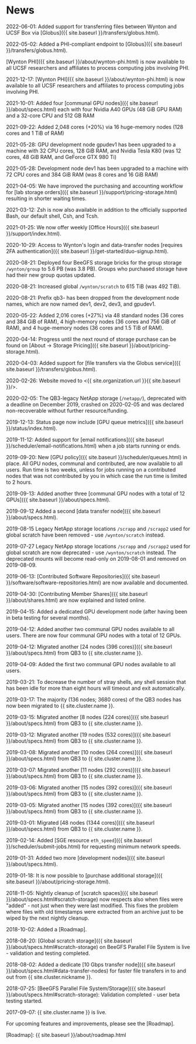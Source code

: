 # News

2022-06-01: Added support for transferring files between Wynton and UCSF Box via [Globus]({{ site.baseurl }}/transfers/globus.html).

2022-05-02: Added a PHI-compliant endpoint to [Globus]({{ site.baseurl }}/transfers/globus.html).

[Wynton PHI]({{ site.baseurl }}/about/wynton-phi.html) is now available to all UCSF researchers and affiliates to process computing jobs involving PHI.

2021-12-17: [Wynton PHI]({{ site.baseurl }}/about/wynton-phi.html) is now available to all UCSF researchers and affiliates to process computing jobs involving PHI.

2021-10-01: Added four [communal GPU nodes]({{ site.baseurl }}/about/specs.html) each with four Nvidia A40 GPUs (48 GiB GPU RAM) and a 32-core CPU and 512 GB RAM

2021-09-22: Added 2,048 cores (+20%) via 16 huge-memory nodes (128 cores and 1 TiB of RAM)

2021-05-28: GPU development node gpudev1 has been upgraded to a machine with 32 CPU cores, 128 GiB RAM, and Nvidia Tesla K80 (was 12 cores, 48 GiB RAM, and GeForce GTX 980 Ti)

2021-05-28: Development node dev1 has been upgraded to a machine with 72 CPU cores and 384 GiB RAM (was 8 cores and 16 GiB RAM)

2021-04-05: We have improved the purchasing and accounting workflow for [lab storage orders]({{ site.baseurl }}/support/pricing-storage.html) resulting in shorter waiting times.

2021-03-12: Zsh is now also available in addition to the officially supported Bash, our default shell, Csh, and Tcsh.

2021-01-25: We now offer weekly [Office Hours]({{ site.baseurl }}/support/index.html).

2020-10-29: Access to Wynton's login and data-transfer nodes [requires 2FA authentication]({{ site.baseurl }}/get-started/duo-signup.html).

2020-08-21: Deployed four BeeGFS storage bricks for the group storage `/wynton/group` to 5.6 PB (was 3.8 PB).  Groups who purchased storage have had their new group quotas updated.

2020-08-21: Increased global `/wynton/scratch` to 615 TiB (was 492 TiB).

2020-08-21: Prefix qb3- has been dropped from the development node names, which are now named dev1, dev2, dev3, and gpudev1.

2020-05-22: Added 2,016 cores (+27%) via 48 standard nodes (36 cores and 384 GiB of RAM), 4 high-memory nodes (36 cores and 756 GiB of RAM), and 4 huge-memory nodes (36 cores and 1.5 TiB of RAM).

2020-04-14: Progress until the next round of storage purchase can be found on [About -> Storage Pricing]({{ site.baseurl }}/about/pricing-storage.html).

2020-04-03: Added support for [file transfers via the Globus service]({{ site.baseurl }}/transfers/globus.html).

2020-02-26: Website moved to <{{ site.organization.url }}{{ site.baseurl }}/>.

2020-02-05: The QB3-legacy NetApp storage (`/netapp/`), deprecated with a deadline on December 2019, crashed on 2020-02-05 and was declared non-recoverable without further resource/funding.

2019-12-13: Status page now include [GPU queue metrics]({{ site.baseurl }}/status/index.html).

2019-11-12: Added support for [email notifications]({{ site.baseurl }}/scheduler/email-notifications.html) when a job starts running or ends.

2019-09-20: New [GPU policy]({{ site.baseurl }}/scheduler/queues.html) in place. All GPU nodes, communal and contributed, are now available to all users. Run time is two weeks, unless for jobs running on a contributed nodes that was not contributed by you in which case the run time is limited to 2 hours.

2019-09-13: Added another three [communal GPU nodes with a total of 12 GPUs]({{ site.baseurl }}/about/specs.html).

2019-09-12 Added a second [data transfer node]({{ site.baseurl }}/about/specs.html).

2019-08-15 Legacy NetApp storage locations `/scrapp` and `/scrapp2` used for global scratch have been removed - use `/wynton/scratch` instead.

2019-07-27 Legacy NetApp storage locations `/scrapp` and `/scrapp2` used for global scratch are now deprecated - use `/wynton/scratch` instead.  The deprecated mounts will become read-only on 2019-08-01 and removed on 2019-08-09.

2019-06-13: [Contributed Software Repositories]({{ site.baseurl }}/software/software-repositories.html) are now available and documented.

2019-04-30: [Contributing Member Shares]({{ site.baseurl }}/about/shares.html) are now explained and listed online.

2019-04-15: Added a dedicated GPU development node (after having been in beta testing for several months).

2019-04-12: Added another two communal GPU nodes available to all users.  There are now four communal GPU nodes with a total of 12 GPUs.

2019-04-12: Migrated another [24 nodes (396 cores)]({{ site.baseurl }}/about/specs.html) from QB3 to {{ site.cluster.name }}.

2019-04-09: Added the first two communal GPU nodes available to all users.

2019-03-21: To decrease the number of stray shells, any shell session that has been idle for more than eight hours will timeout and exit automatically.

2019-03-17: The majority (136 nodes; 3680 cores) of the QB3 nodes has now been migrated to {{ site.cluster.name }}.

2019-03-15: Migrated another [8 nodes (224 cores)]({{ site.baseurl }}/about/specs.html) from QB3 to {{ site.cluster.name }}.

2019-03-12: Migrated another [19 nodes (532 cores)]({{ site.baseurl }}/about/specs.html) from QB3 to {{ site.cluster.name }}.

2019-03-08: Migrated another [10 nodes (264 cores)]({{ site.baseurl }}/about/specs.html) from QB3 to {{ site.cluster.name }}.

2019-03-07: Migrated another [11 nodes (292 cores)]({{ site.baseurl }}/about/specs.html) from QB3 to {{ site.cluster.name }}.

2019-03-06: Migrated another [15 nodes (392 cores)]({{ site.baseurl }}/about/specs.html) from QB3 to {{ site.cluster.name }}.

2019-03-05: Migrated another [15 nodes (392 cores)]({{ site.baseurl }}/about/specs.html) from QB3 to {{ site.cluster.name }}.

2019-03-01: Migrated [48 nodes (1344 cores)]({{ site.baseurl }}/about/specs.html) from QB3 to {{ site.cluster.name }}.

2019-02-14: Added [SGE resource `eth_speed`]({{ site.baseurl }}/scheduler/submit-jobs.html) for requesting minimum network speeds.

2019-01-31: Added two more [development nodes]({{ site.baseurl }}/about/specs.html).

2019-01-18: It is now possible to [purchase additional storage]({{ site.baseurl }}/about/pricing-storage.html).

2018-11-05: Nightly cleanup of [scratch spaces]({{ site.baseurl }}/about/specs.html#scratch-storage) now respects also when files were "added" - not just when they were last modified.  This fixes the problem where files with old timestamps were extracted from an archive just to be wiped by the next nightly cleanup.

2018-10-02: Added a [Roadmap].

2018-08-20: [Global scratch storage]({{ site.baseurl }}/about/specs.html#scratch-storage) on BeeGFS Parallel File System is live - validation and testing completed.

2018-08-02: Added a dedicate [10 Gbps transfer node]({{ site.baseurl }}/about/specs.html#data-transfer-nodes) for faster file transfers in to and out from {{ site.cluster.nickname }}.

2018-07-25: [BeeGFS Parallel File System/Storage]({{ site.baseurl }}/about/specs.html#scratch-storage): Validation completed - user beta testing started.

2017-09-07: {{ site.cluster.name }} is live.


For upcoming features and improvements, please see the [Roadmap].


[Roadmap]: {{ site.baseurl }}/about/roadmap.html
